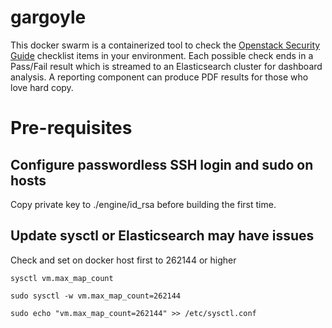 # gargoyle

This docker swarm is a containerized tool to check the [Openstack Security Guide](https://docs.openstack.org/security-guide/) checklist items in your environment.
Each possible check ends in a Pass/Fail result which is streamed to an Elasticsearch cluster for dashboard analysis. A reporting component
can produce PDF results for those who love hard copy.

# Pre-requisites

## Configure passwordless SSH login and sudo on hosts

Copy private key to ./engine/id_rsa before building the first time.

## Update sysctl or Elasticsearch may have issues

Check and set on docker host first to 262144 or higher

`sysctl vm.max_map_count`

`sudo sysctl -w vm.max_map_count=262144`

`sudo echo "vm.max_map_count=262144" >> /etc/sysctl.conf`

